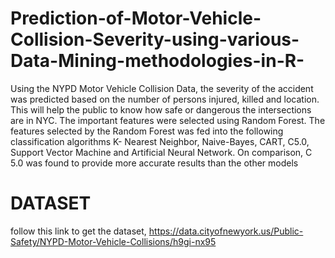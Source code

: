 # Prediction-of-Motor-Vehicle-Collision-Severity-using-various-Data-Mining-methodologies-in-R-
Using the NYPD Motor Vehicle Collision Data, the severity of the accident was predicted based on the number of persons injured, killed and location. This will help the public to know how safe or dangerous the intersections are in NYC. The important features were selected using Random Forest. The features selected by the Random Forest was fed into the following classification algorithms K- Nearest Neighbor, Naive-Bayes, CART, C5.0, Support Vector Machine and Artificial Neural Network. On comparison, C 5.0 was found to provide more accurate results than the other models
# DATASET
follow this link to get the dataset,
https://data.cityofnewyork.us/Public-Safety/NYPD-Motor-Vehicle-Collisions/h9gi-nx95
